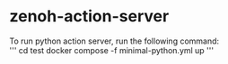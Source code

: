 # zenoh-action-server
To run python action server, run the following command:  
''' cd test
    docker compose -f minimal-python.yml up
'''
